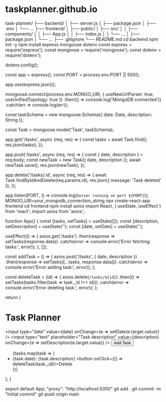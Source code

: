 # taskplanner.github.io
task-planner/
├── backend/
│   ├── server.js
│   ├── package.json
│   ├── .env
│   └── ...
├── frontend/
│   ├── public/
│   ├── src/
│   │   ├── components/
│   │   ├── App.js
│   │   ├── index.js
│   │   └── ...
│   ├── package.json
│   └── ...
├── .gitignore
└── README.md
cd backend
npm init -y
npm install express mongoose dotenv
const express = require('express');
const mongoose = require('mongoose');
const dotenv = require('dotenv');

dotenv.config();

const app = express();
const PORT = process.env.PORT || 5000;

app.use(express.json());

mongoose.connect(process.env.MONGO_URI, { useNewUrlParser: true, useUnifiedTopology: true })
  .then(() => console.log('MongoDB connected'))
  .catch(err => console.log(err));

const taskSchema = new mongoose.Schema({
  date: Date,
  description: String
});

const Task = mongoose.model('Task', taskSchema);

app.get('/tasks', async (req, res) => {
  const tasks = await Task.find();
  res.json(tasks);
});

app.post('/tasks', async (req, res) => {
  const { date, description } = req.body;
  const newTask = new Task({ date, description });
  await newTask.save();
  res.json(newTask);
});

app.delete('/tasks/:id', async (req, res) => {
  await Task.findByIdAndDelete(req.params.id);
  res.json({ message: 'Task deleted' });
});

app.listen(PORT, () => console.log(`Server running on port ${PORT}`));
MONGO_URI=your_mongodb_connection_string
npx create-react-app frontend
cd frontend
npm install axios
import React, { useState, useEffect } from 'react';
import axios from 'axios';

function App() {
  const [tasks, setTasks] = useState([]);
  const [description, setDescription] = useState('');
  const [date, setDate] = useState('');

  useEffect(() => {
    axios.get('/tasks')
      .then(response => setTasks(response.data))
      .catch(error => console.error('Error fetching tasks:', error));
  }, []);

  const addTask = () => {
    axios.post('/tasks', { date, description })
      .then(response => setTasks([...tasks, response.data]))
      .catch(error => console.error('Error adding task:', error));
  };

  const deleteTask = (id) => {
    axios.delete(`/tasks/${id}`)
      .then(() => setTasks(tasks.filter(task => task._id !== id)))
      .catch(error => console.error('Error deleting task:', error));
  };

  return (
    <div>
      <h1>Task Planner</h1>
      <input type="date" value={date} onChange={e => setDate(e.target.value)} />
      <input type="text" placeholder="Task description" value={description} onChange={e => setDescription(e.target.value)} />
      <button onClick={addTask}>Add Task</button>
      <ul>
        {tasks.map(task => (
          <li key={task._id}>
            {task.date}: {task.description}
            <button onClick={() => deleteTask(task._id)}>Delete</button>
          </li>
        ))}
      </ul>
    </div>
  );
}

export default App;
"proxy": "http://localhost:5000"
git add .
git commit -m "Initial commit"
git push origin main
